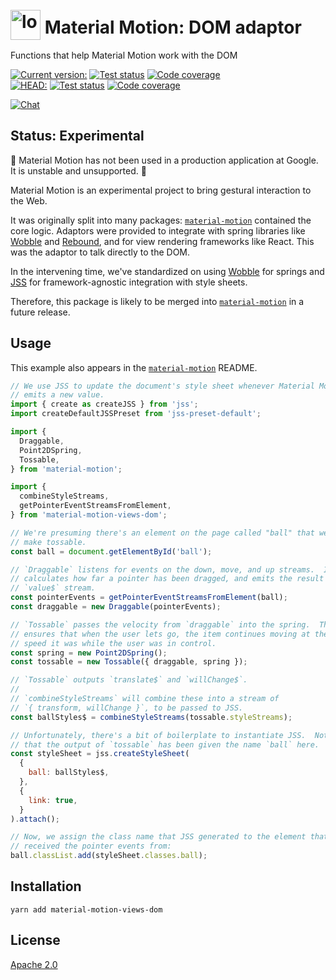 # <img src="https://www.gstatic.com/images/branding/product/2x/motion_48dp.png" width="48" height="48" style="position: relative; top: 10px;" alt="logo" /> Material Motion: DOM adaptor #

Functions that help Material Motion work with the DOM

[![Current version:](https://img.shields.io/badge/v0.0.0:-222222.svg?logo=npm)](https://www.npmjs.com/package/material-motion-views-dom/v/0.0.0)
[![Test status](https://img.shields.io/circleci/project/github/material-motion/material-motion-js/stable.svg?logo=circleci&label=Tests)](https://circleci.com/gh/material-motion/material-motion-js/1116)
[![Code coverage](https://img.shields.io/codecov/c/github/material-motion/material-motion-js/stable.svg?logo=codecov&logoColor=white&label=Coverage)](https://codecov.io/gh/material-motion/material-motion-js/commit/b383c74d7db80417ad79080d28c93042d7f62f3e)<br />
[![HEAD:](https://img.shields.io/badge/HEAD:-222222.svg?logo=github&logoColor=white)](https://github.com/material-motion/material-motion-js)
[![Test status](https://img.shields.io/circleci/project/github/material-motion/material-motion-js/develop.svg?logo=circleci&label=Tests)](https://circleci.com/gh/material-motion/material-motion-js/tree/develop)
[![Code coverage](https://img.shields.io/codecov/c/github/material-motion/material-motion-js/develop.svg?logo=codecov&logoColor=white&label=Coverage)](https://codecov.io/gh/material-motion/material-motion-js/branch/develop)

[![Chat](https://img.shields.io/discord/198544450366996480.svg?label=Chat%20with%20us&logo=discord)](https://discord.gg/material-motion)

## Status: Experimental ##

🚨 Material Motion has not been used in a production application at Google.  It is unstable and unsupported. 🚨

Material Motion is an experimental project to bring gestural interaction to the Web.

It was originally split into many packages: [`material-motion`](http://npmjs.com/package/material-motion) contained the core logic.  Adaptors were provided to integrate with spring libraries like [Wobble](https://github.com/skevy/wobble/) and [Rebound](https://github.com/facebook/rebound-js/), and for view rendering frameworks like React.  This was the adaptor to talk directly to the DOM.

In the intervening time, we've standardized on using [Wobble](https://github.com/skevy/wobble/) for springs and [JSS](https://github.com/cssinjs/jss/) for framework-agnostic integration with style sheets.

Therefore, this package is likely to be merged into [`material-motion`](http://npmjs.com/package/material-motion) in a future release.

## Usage ##

This example also appears in the [`material-motion`](http://npmjs.com/package/material-motion) README.

```javascript
// We use JSS to update the document's style sheet whenever Material Motion
// emits a new value.
import { create as createJSS } from 'jss';
import createDefaultJSSPreset from 'jss-preset-default';

import {
  Draggable,
  Point2DSpring,
  Tossable,
} from 'material-motion';

import {
  combineStyleStreams,
  getPointerEventStreamsFromElement,
} from 'material-motion-views-dom';

// We're presuming there's an element on the page called "ball" that we want to
// make tossable.
const ball = document.getElementById('ball');

// `Draggable` listens for events on the down, move, and up streams.  It
// calculates how far a pointer has been dragged, and emits the result on its
// `value$` stream.
const pointerEvents = getPointerEventStreamsFromElement(ball);
const draggable = new Draggable(pointerEvents);

// `Tossable` passes the velocity from `draggable` into the spring.  This
// ensures that when the user lets go, the item continues moving at the same
// speed it was while the user was in control.
const spring = new Point2DSpring();
const tossable = new Tossable({ draggable, spring });

// `Tossable` outputs `translate$` and `willChange$`.
//
// `combineStyleStreams` will combine these into a stream of
// `{ transform, willChange }`, to be passed to JSS.
const ballStyles$ = combineStyleStreams(tossable.styleStreams);

// Unfortunately, there's a bit of boilerplate to instantiate JSS.  Notice
// that the output of `tossable` has been given the name `ball` here.
const styleSheet = jss.createStyleSheet(
  {
    ball: ballStyles$,
  },
  {
    link: true,
  }
).attach();

// Now, we assign the class name that JSS generated to the element that we
// received the pointer events from:
ball.classList.add(styleSheet.classes.ball);
```

## Installation ##

```
yarn add material-motion-views-dom
```

## License ##

[Apache 2.0](http://www.apache.org/licenses/LICENSE-2.0)
